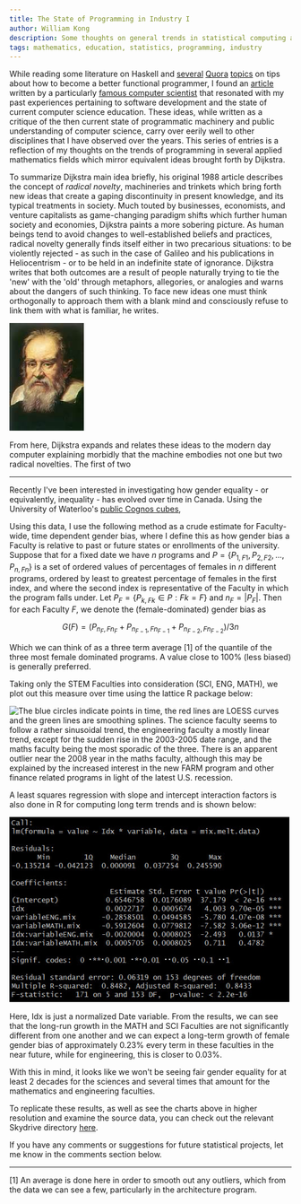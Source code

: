 ```yaml
---
title: The State of Programming in Industry I
author: William Kong
description: Some thoughts on general trends in statistical computing and programming in industry.
tags: mathematics, education, statistics, programming, industry
---
```


While reading some literature on Haskell and [several](https://www.quora.com/Why-dont-more-programmers-use-Haskell) [Quora](https://www.quora.com/What-is-the-track-to-mastering-Haskell-and-where-would-it-lead-me-professionally) [topics](https://www.quora.com/What-is-Haskell-actually-useful-for) on tips about how to become a better functional programmer, I found an [article](http://www.cs.utexas.edu/~EWD/transcriptions/EWD10xx/EWD1036.html) written by a particularly [famous computer scientist](https://en.wikipedia.org/wiki/Edsger_W._Dijkstra) that resonated with my past experiences pertaining to software development and the state of current computer science education. These ideas, while written as a critique of the then current state of programmatic machinery and public understanding of computer science, carry over eerily well to other disciplines that I have observed over the years. This series of entries is a reflection of my thoughts on the trends of programming in several applied mathematics fields which mirror equivalent ideas brought forth by Dijkstra.

To summarize Dijkstra main idea briefly, his original 1988 article describes the concept of *radical novelty*, machineries and trinkets which bring forth new ideas that create a gaping discontinuity in present knowledge, and its typical treatments in society. Much touted by businesses, economists, and venture capitalists as game-changing paradigm shifts which further human society and economies, Dijkstra paints a more sobering picture. As human beings tend to avoid changes to well-established beliefs and practices, radical novelty generally finds itself either in two precarious situations: to be violently rejected - as such in the case of Galileo and his publications in Heliocentrism - or to be held in an indefinite state of ignorance. Dijkstra writes that both outcomes are a result of people naturally trying to tie the 'new' with the 'old' through metaphors, allegories, or analogies and warns about the dangers of such thinking. To face new ideas one must think orthogonally to approach them with a blank mind and consciously refuse to link them with what is familiar, he writes.

!["Behold! The quack who thinks that the Earth is not the center of the celestial bodies! For his heresy, we place him indefinitely under house arrest." - A paraphrasing on the Catholic church's opinion of Galileo.](/files/csi_1.jpg)

From here, Dijkstra expands and relates these ideas to the modern day computer explaining morbidly that the machine embodies not one but two radical novelties. The first of two

---

Recently I've been interested in investigating how gender equality - or equivalently, inequality - has evolved over time in Canada. Using the University of Waterloo's [public Cognos cubes](https://uwaterloo.ca/institutional-analysis-planning/university-data-and-statistics/student-data/student-registration),

Using this data, I use the following method as a crude estimate for Faculty-wide, time dependent gender bias, where I define this as how gender bias a Faculty is relative to past or future states or enrollments of the university. Suppose that for a fixed date we have $n$ programs and $P=\{P_{1,F1}, P_{2,F2}, ..., P_{n,Fn}\}$ is a set of ordered values of percentages of females in $n$ different programs, ordered by least to greatest percentage of females in the first index, and where the second index is representative of the Faculty in which the program falls under. Let $P_{F}=\{P_{k,Fk} \in P: Fk = F\}$ and $n_{F} = | P_{F} |$. Then for each Faculty $F$, we denote the (female-dominated) gender bias as

$$G(F)= (P_{n_{F},Fn_{F}}+P_{n_{F-1},Fn_{F-1}}+P_{n_{F-2},Fn_{F-2}}) / 3n$$

Which we can think of as a three term average [1] of the quantile of the three most female dominated programs. A value close to 100% (less biased) is generally preferred.

Taking only the STEM Faculties into consideration (SCI, ENG, MATH), we plot out this measure over time using the lattice R package below:

![The blue circles indicate points in time, the red lines are LOESS curves and the green lines are smoothing splines. The science faculty seems to follow a rather sinusoidal trend, the engineering faculty a mostly linear trend, except for the sudden rise in the 2003-2005 date range, and the maths faculty being the most sporadic of the three. There is an apparent outlier near the 2008 year in the maths faculty, although this may be explained by the increased interest in the new FARM program and other finance related programs in light of the latest U.S. recession.](/files/stem_2.jpeg)

A least squares regression with slope and intercept interaction factors is also done in R for computing long term trends and is shown below:

![](/files/stem_3.jpg)

Here, Idx is just a normalized Date variable. From the results, we can see that the long-run growth in the MATH and SCI Faculties are not significantly different from one another and we can expect a long-term growth of female gender bias of approximately 0.23% every term in these faculties in the near future, while for engineering, this is closer to 0.03%.

With this in mind, it looks like we won't be seeing fair gender equality for at least 2 decades for the sciences and several times that amount for the mathematics and engineering faculties.

To replicate these results, as well as see the charts above in higher resolution and examine the source data, you can check out the relevant Skydrive directory [here](http://1drv.ms/1fxQWxF).

If you have any comments or suggestions for future statistical projects, let me know in the comments section below.

---

[1] An average is done here in order to smooth out any outliers, which from the data we can see a few, particularly in the architecture program.